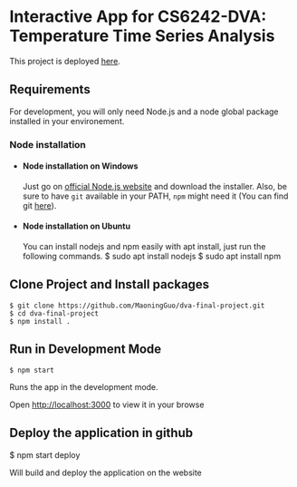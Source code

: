 # Interactive App for CS6242-DVA: Temperature Time Series Analysis

This project is deployed [here](https://maoningguo.github.io/dva-final-project/).


## Requirements

For development, you will only need Node.js and a node global package installed in your environement.

### Node installation

- #### Node installation on Windows
  Just go on [official Node.js website](https://nodejs.org/) and download the installer.
Also, be sure to have `git` available in your PATH, `npm` might need it (You can find git [here](https://git-scm.com/)).

- #### Node installation on Ubuntu
  You can install nodejs and npm easily with apt install, just run the following commands.
      $ sudo apt install nodejs
      $ sudo apt install npm



## Clone Project and Install packages

    $ git clone https://github.com/MaoningGuo/dva-final-project.git
    $ cd dva-final-project
    $ npm install .

## Run in Development Mode

    $ npm start
Runs the app in the development mode.

Open [http://localhost:3000](http://localhost:3000) to view it in your browse

## Deploy the application in github

 $ npm start deploy
 
 Will build and deploy the application on the website

